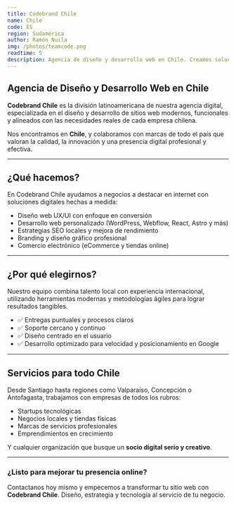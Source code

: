 ```yaml
---
title: Codebrand Chile
name: Chile
code: ES
region: Sudamérica
author: Ramón Nuila
img: /photos/teamcode.png
readtime: 5
description: Agencia de diseño y desarrollo web en Chile. Creamos soluciones digitales personalizadas para empresas que buscan calidad, innovación y resultados reales en el mercado latinoamericano.
---
```


## Agencia de Diseño y Desarrollo Web en Chile

**Codebrand Chile** es la división latinoamericana de nuestra agencia digital, especializada en el diseño y desarrollo de sitios web modernos, funcionales y alineados con las necesidades reales de cada empresa chilena.

Nos encontramos en **Chile**, y colaboramos con marcas de todo el país que valoran la calidad, la innovación y una presencia digital profesional y efectiva.

---

## ¿Qué hacemos?

En Codebrand Chile ayudamos a negocios a destacar en internet con soluciones digitales hechas a medida:

- Diseño web UX/UI con enfoque en conversión
- Desarrollo web personalizado (WordPress, Webflow, React, Astro y más)
- Estrategias SEO locales y mejora de rendimiento
- Branding y diseño gráfico profesional
- Comercio electrónico (eCommerce y tiendas online)

---

## ¿Por qué elegirnos?

Nuestro equipo combina talento local con experiencia internacional, utilizando herramientas modernas y metodologías ágiles para lograr resultados tangibles.

- ✅ Entregas puntuales y procesos claros
- ✅ Soporte cercano y continuo
- ✅ Diseño centrado en el usuario
- ✅ Desarrollo optimizado para velocidad y posicionamiento en Google

---

## Servicios para todo Chile

Desde Santiago hasta regiones como Valparaíso, Concepción o Antofagasta, trabajamos con empresas de todos los rubros:

- Startups tecnológicas
- Negocios locales y tiendas físicas
- Marcas de servicios profesionales
- Emprendimientos en crecimiento

Y cualquier organización que busque un **socio digital serio y creativo**.

---

### ¿Listo para mejorar tu presencia online?

Contactanos hoy mismo y empecemos a transformar tu sitio web con **Codebrand Chile**. Diseño, estrategia y tecnología al servicio de tu negocio.
